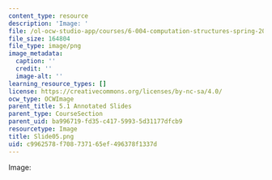 ```yaml
---
content_type: resource
description: 'Image: '
file: /ol-ocw-studio-app/courses/6-004-computation-structures-spring-2017/c9962578f708737165ef496378f1337d_Slide05.png
file_size: 164804
file_type: image/png
image_metadata:
  caption: ''
  credit: ''
  image-alt: ''
learning_resource_types: []
license: https://creativecommons.org/licenses/by-nc-sa/4.0/
ocw_type: OCWImage
parent_title: 5.1 Annotated Slides
parent_type: CourseSection
parent_uid: ba996719-fd35-c417-5993-5d31177dfcb9
resourcetype: Image
title: Slide05.png
uid: c9962578-f708-7371-65ef-496378f1337d
---
```

Image: 